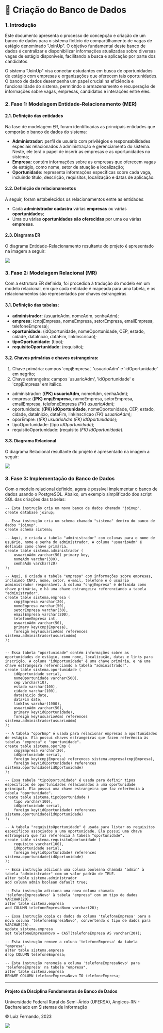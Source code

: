 <h1> 🎲 Criação do Banco de Dados </h1>

<h3> 1. Introdução </h3>

<p> Este documento apresenta o processo de concepção e criação de um banco de dados para o sistema fictício de compartilhamento de vagas de estágio denominado "JoinUp". O objetivo fundamental deste banco de dados é centralizar e disponibilizar informações atualizadas sobre diversas vagas de estágio disponíveis, facilitando a busca e aplicação por parte dos candidatos. </p>

<p> O sistema "JoinUp" visa conectar estudantes em busca de oportunidades de estágio com empresas e organizações que oferecem tais oportunidades. O banco de dados desempenha um papel crucial na eficiência e funcionalidade do sistema, permitindo o armazenamento e recuperação de informações sobre vagas, empresas, candidatos e interações entre eles. </p>

<h3> 2. Fase 1: Modelagem Entidade-Relacionamento (MER) </h3>

<h4> 2.1. Definição das entidades </h4>

<p> Na fase de modelagem ER, foram identificadas as principais entidades que comporão o banco de dados do sistema: </p>

<ul>
    <li> <b>Administrador:</b> perfil de usuário com privilégios e responsabilidades especiais relacionados à administração e gerenciamento do sistema. Neste, ele terá o papel de inserir as empresas e as oportunidades no sistema; </li>
    <li> <b>Empresa:</b> contém informações sobre as empresas que oferecem vagas de estágio, como nome, setor de atuação e localização; </li>
    <li> <b>Oportunidade:</b> representa informações específicas sobre cada vaga, incluindo título, descrição, requisitos, localização e datas de aplicação. </li>
</ul>

<h4> 2.2. Definição de relacionamentos </h4>

<p> A seguir, foram estabelecidos os relacionamentos entre as entidades: </p>

<ul>
    <li> Cada <b>administrador cadastra</b> várias <b>empresas</b> ou várias <b>oportunidades</b>; </li>
    <li> Uma ou várias <b>oportunidades são oferecidas</b> por uma ou várias <b>empresas</b>. </li>
</ul>

<h4> 2.3. Diagrama ER </h4>

<p> O diagrama Entidade-Relacionamento resultante do projeto é apresentado na imagem a seguir: </p>

<img src="./img/ProjetoBD - Modelo Entidade-Relacionamento.jpg">

<h3> 3. Fase 2: Modelagem Relacional (MR) </h3>

<p> Com a estrutura ER definida, foi procedida à tradução do modelo em um modelo relacional, em que cada entidade é mapeada para uma tabela, e os relacionamentos são representados por chaves estrangeiras. </p>

<h4> 3.1. Definição das tabelas: </h4>

<ul>
    <li> <b>administrador:</b> (usuarioAdm, nomeAdm, senhaAdm); </li>
    <li> <b>empresa:</b> (cnpjEmpresa, nomeEmpresa, setorEmpresa, emailEmpresa, telefoneEmpresa); </li>
    <li> <b>oportunidade:</b> (idOportunidade, nomeOportunidade, CEP, estado, cidade, dataInicio, dataFim, linkInscricao); </li>
    <li> <b>tipoOportunidade:</b> (tipo); </li>
    <li> <b>requisitoOportunidade:</b> (requisito); </li>
</ul>

<h4> 3.2. Chaves primárias e chaves estrangeiras: </h4>

<ol>
    <li> Chave primária: campos 'cnpjEmpresa', 'usuarioAdm' e 'idOportunidade' em negrito; </li>
    <li> Chave estrangeira: campos 'usuarioAdm', 'idOportunidade' e 'cnpjEmpresa' em itálico. </li>
</ol>

<ul>
    <li> administrador: (<b>(PK) usuarioAdm</b>, nomeAdm, senhaAdm); </li>
    <li> empresa: (<b>(PK) cnpjEmpresa</b>, nomeEmpresa, setorEmpresa, emailEmpresa, telefoneEmpresa <i>(FK) usuarioAdm</i>); </li>
    <li> oportunidade: (<b>(PK) idOportunidade</b>, nomeOportunidade, CEP, estado, cidade, dataInicio, dataFim, linkInscricao <i>(FK) usuarioAdm</i>); </li>
    <li> oporEmpre: (<i>(FK) usuarioAdm</i> <i>(FK) idOportunidade</i>); </li>
    <li> tipoOportunidade: (tipo <i>idOportunidade</i>); </li>
    <li> requisitoOportunidade: (requisito <i>(FK) idOportunidade</i>). </li>
</ul>

<h4> 3.3. Diagrama Relacional </h4>

<p> O diagrama Relacional resultante do projeto é apresentado na imagem a seguir: </p>

<img src="./img/ProjetoBD - Modelo Relacional.jpg">

<h3> 3. Fase 3: Implementação do Banco de Dados </h3>

<p>Com o modelo relacional definido, agora é possível implementar o banco de dados usando o PostgreSQL. Abaixo, um exemplo simplificado dos script SQL das criações das tabelas:</p>

```
-- Esta instrução cria um novo banco de dados chamado "joinup".
create database joinup;

-- Essa instrução cria um schema chamado "sistema" dentro do banco de dados "joinup".
create schema sistema;

-- Aqui, é criada a tabela "administrador" com colunas para o nome de usuário, nome e senha do administrador. A coluna "usuarioAdm" é definida como chave primária.
create table sistema.administrador (
	usuarioAdm varchar(50) primary key,
	nomeAdm varchar(300),
	senhaAdm varchar(20)
);

-- Aqui, é criada a tabela "empresa" com informações sobre empresas, incluindo CNPJ, nome, setor, e-mail, telefone e o usuário administrador responsável. A coluna "cnpjEmpresa" é definida como chave primária, e há uma chave estrangeira referenciando a tabela "administrador".
create table sistema.empresa (
	cnpjEmpresa varchar(20),
	nomeEmpresa varchar(50),
	setorEmpresa varchar(30),
	emailEmpresa varchar(200),
	telefoneEmpresa int,
	usuarioAdm varchar(50),
	primary key(cnpjEmpresa),
	foreign key(usuarioAdm) references sistema.administrador(usuarioAdm)
);


-- Essa tabela "oportunidade" contém informações sobre as oportunidades de estágio, como nome, localização, datas e links para inscrição. A coluna "idOportunidade" é uma chave primária, e há uma chave estrangeira referenciando a tabela "administrador".
create table sistema.oportunidade (
	idOportunidade serial,
	nomeOportunidade varchar(500),
	cep varchar(10),
	estado varchar(100),
	cidade varchar(100),
	dataInicio date,
	dataFim date,
	linkIns varchar(1000),
	usuarioAdm varchar(50),
	primary key(idOportunidade),
	foreign key(usuarioAdm) references sistema.administrador(usuarioAdm)
);

-- A tabela "oporEmp" é usada para relacionar empresas a oportunidades de estágio. Ela possui chaves estrangeiras que fazem referência às tabelas "empresa" e "oportunidade".
create table sistema.oporEmp (
	cnpjEmpresa varchar(20),
	idOportunidade serial,
	foreign key(cnpjEmpresa) references sistema.empresa(cnpjEmpresa),
	foreign key(idOportunidade) references sistema.oportunidade(idOportunidade)
);

-- Essa tabela "tipoOportunidade" é usada para definir tipos específicos de oportunidades relacionados a uma oportunidade principal. Ela possui uma chave estrangeira que faz referência à tabela "oportunidade".
create table sistema.tipoOportunidade (
	tipo varchar(100),
	idOportunidade serial,
	foreign key(idOportunidade) references sistema.oportunidade(idOportunidade)
);

-- A tabela "requisitoOportunidade" é usada para listar os requisitos específicos associados a uma oportunidade. Ela possui uma chave estrangeira que faz referência à tabela "oportunidade".
create table sistema.requisitoOportunidade (
	requisito varchar(100),
	idOportunidade serial,
	foreign key(idOportunidade) references sistema.oportunidade(idOportunidade)
);

-- Essa instrução adiciona uma coluna booleana chamada 'admin' à tabela "administrador" com um valor padrão de TRUE.
alter table sistema.administrador
add column admin boolean default true;

-- Esta instrução adiciona uma nova coluna chamada 'telefoneEmpresaNovo' à tabela "empresa" com um tipo de dados VARCHAR(20).
alter table sistema.empresa
add COLUMN telefoneEmpresaNovo varchar(20);

-- Essa instrução copia os dados da coluna 'telefoneEmpresa' para a nova coluna 'telefoneEmpresaNovo', convertendo o tipo de dados para VARCHAR(20).
update sistema.empresa
set telefoneEmpresaNovo = CAST(telefoneEmpresa AS varchar(20));

-- Esta instrução remove a coluna 'telefoneEmpresa' da tabela "empresa".
alter table sistema.empresa
drop COLUMN telefoneEmpresa;

-- Esta instrução renomeia a coluna 'telefoneEmpresaNovo' para 'telefoneEmpresa' na tabela "empresa".
alter table sistema.empresa
RENAME COLUMN telefoneEmpresaNovo TO telefoneEmpresa;
```

<div id='rodape'>

------
<h4> Projeto da Disciplina Fundamentos de Banco de Dados </h4>
<p> Universidade Federal Rural do Semi-Árido (UFERSA), Angicos-RN - Bacharelado em Sistemas de Informação</p>
<p> © Luiz Fernando, 2023 </p>
<img src="../joinup/view/images/logoLuizFernandov2.svg">

</div>  
